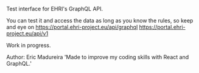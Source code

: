 Test interface for EHRI's GraphQL API. 

You can test it and access the data as long as you know the rules, so keep and eye on 
https://portal.ehri-project.eu/api/graphql 
https://portal.ehri-project.eu/api/v1 

Work in progress. 

Author: Eric Madureira 
'Made to improve my coding skills with React and GraphQL.' 
